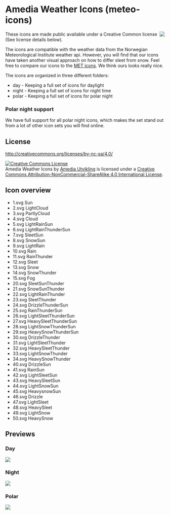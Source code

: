 # Amedia Weather Icons (meteo-icons)

<img align="right" src="https://raw.githubusercontent.com/amedia/meteo-icons/master/icon.png?token=AAArCJ3oQUyK_SVDWzxgTeU8BkvpOMfHks5V516_wA%3D%3D" /> These icons are made public available under a Creative Common license (See license details below).

The icons are compatible with the weather data from  the Norwegian Meteorological Institute weather api.
However, you will find that our icons have taken another visual approach on how to differ sleet from snow. Feel free to compare our icons to the [MET icons](http://api.met.no/weatherapi/weathericon/1.1/documentation). We think ours looks really nice.

The icons are organized in three different folders:

* day - Keeping a full set of icons for daylight
* night - Keeping a full set of icons for night time
* polar - Keeping a full set of icons for polar night

### Polar night support

We have full support for all polar night icons, which makes the set stand out from a lot of other icon sets you will find online.

## License

http://creativecommons.org/licenses/by-nc-sa/4.0/

<a rel="license" href="http://creativecommons.org/licenses/by-nc-sa/4.0/"><img alt="Creative Commons License" style="border-width:0" src="https://i.creativecommons.org/l/by-nc-sa/4.0/88x31.png" /></a><br /><span xmlns:dct="http://purl.org/dc/terms/" href="http://purl.org/dc/dcmitype/StillImage" property="dct:title" rel="dct:type">Amedia Weather Icons</span> by <a xmlns:cc="http://creativecommons.org/ns#" href="http://utvikling.amedia.no" property="cc:attributionName" rel="cc:attributionURL">Amedia Utvikling</a> is licensed under a <a rel="license" href="http://creativecommons.org/licenses/by-nc-sa/4.0/">Creative Commons Attribution-NonCommercial-ShareAlike 4.0 International License</a>.

## Icon overview

* 1.svg Sun
* 2.svg LightCloud
* 3.svg PartlyCloud
* 4.svg Cloud
* 5.svg LightRainSun
* 6.svg LightRainThunderSun
* 7.svg SleetSun
* 8.svg SnowSun
* 9.svg LightRain
* 10.svg Rain
* 11.svg RainThunder
* 12.svg Sleet
* 13.svg Snow
* 14.svg SnowThunder
* 15.svg Fog
* 20.svg SleetSunThunder
* 21.svg SnowSunThunder
* 22.svg LightRainThunder
* 23.svg SleetThunder
* 24.svg DrizzleThunderSun
* 25.svg RainThunderSun
* 26.svg LightSleetThunderSun
* 27.svg HeavySleetThunderSun
* 28.svg LightSnowThunderSun
* 29.svg HeavySnowThunderSun
* 30.svg DrizzleThunder
* 31.svg LightSleetThunder
* 32.svg HeavySleetThunder
* 33.svg LightSnowThunder
* 34.svg HeavySnowThunder
* 40.svg DrizzleSun
* 41.svg RainSun
* 42.svg LightSleetSun
* 43.svg HeavySleetSun
* 44.svg LightSnowSun
* 45.svg HeavysnowSun
* 46.svg Drizzle
* 47.svg LightSleet
* 48.svg HeavySleet
* 49.svg LightSnow
* 50.svg HeavySnow

## Previews

### Day

<img src="https://raw.githubusercontent.com/amedia/meteo-icons/master/icons/standard/preview-day.png?token=AAArCNazdqbDAbN4JOzel9R-McRnDs1Pks5V6GGSwA%3D%3D" />

### Night

<img src="https://raw.githubusercontent.com/amedia/meteo-icons/master/icons/standard/preview-night.png?token=AAArCMa0mFzes8GRMPjJ6cU7ki8uWH89ks5V6GGowA%3D%3D" />

### Polar

<img src="https://raw.githubusercontent.com/amedia/meteo-icons/master/icons/standard/preview-polar.png?token=AAArCCenJ71Pn0Eo9rfHnaohTUfCD0Keks5V6GG8wA%3D%3D" />
